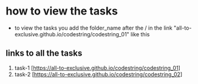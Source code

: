 # how to view the tasks
- to view the tasks you add the folder_name after the / in the link "all-to-exclusive.github.io/codestring/codestring_01" like this

## links to all the tasks
1. task-1 [https://all-to-exclusive.github.io/codestring/codestring_01]
2. task-2 [https://all-to-exclusive.github.io/codestring/codestring_02]
